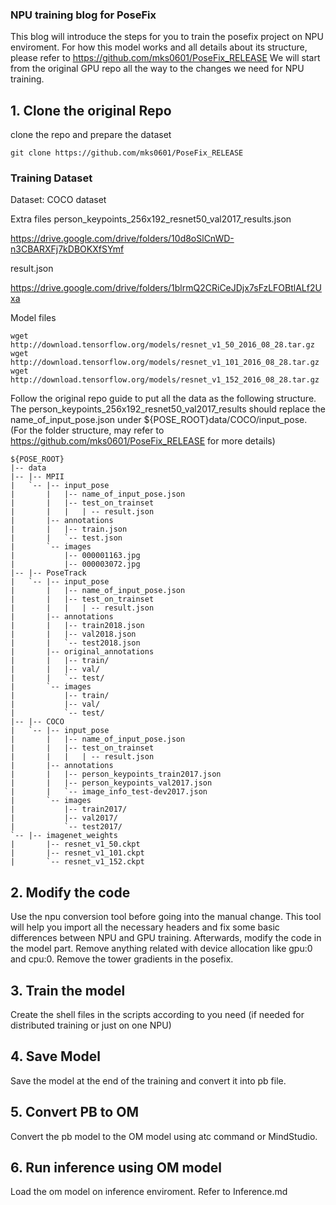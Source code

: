 ### NPU training blog for PoseFix
This blog will introduce the steps for you to train the posefix project on NPU enviroment. For how this model works and all details about its structure, please refer to https://github.com/mks0601/PoseFix_RELEASE
We will start from the original GPU repo all the way to the changes we need for NPU training.

## 1. Clone the original Repo

clone the repo and prepare the dataset
```
git clone https://github.com/mks0601/PoseFix_RELEASE
```



### Training Dataset
Dataset: COCO dataset

Extra files 
person_keypoints_256x192_resnet50_val2017_results.json

https://drive.google.com/drive/folders/10d8oSlCnWD-n3CBARXFj7kDBOKXfSYmf 

result.json 

https://drive.google.com/drive/folders/1blrmQ2CRiCeJDjx7sFzLFOBtlALf2Uxa  

Model files
```
wget http://download.tensorflow.org/models/resnet_v1_50_2016_08_28.tar.gz
wget http://download.tensorflow.org/models/resnet_v1_101_2016_08_28.tar.gz
wget http://download.tensorflow.org/models/resnet_v1_152_2016_08_28.tar.gz
```

Follow the original repo guide to put all the data as the following structure. The person_keypoints_256x192_resnet50_val2017_results should replace the name_of_input_pose.json under ${POSE_ROOT}data/COCO/input_pose. (For the folder structure, may refer to https://github.com/mks0601/PoseFix_RELEASE for more details)

```
${POSE_ROOT}
|-- data
|-- |-- MPII
|   `-- |-- input_pose
|       |   |-- name_of_input_pose.json
|       |   |-- test_on_trainset
|       |   |   | -- result.json
|       |-- annotations
|       |   |-- train.json
|       |   `-- test.json
|       `-- images
|           |-- 000001163.jpg
|           |-- 000003072.jpg
|-- |-- PoseTrack
|   `-- |-- input_pose
|       |   |-- name_of_input_pose.json
|       |   |-- test_on_trainset
|       |   |   | -- result.json
|       |-- annotations
|       |   |-- train2018.json
|       |   |-- val2018.json
|       |   `-- test2018.json
|       |-- original_annotations
|       |   |-- train/
|       |   |-- val/
|       |   `-- test/
|       `-- images
|           |-- train/
|           |-- val/
|           `-- test/
|-- |-- COCO
|   `-- |-- input_pose
|       |   |-- name_of_input_pose.json
|       |   |-- test_on_trainset
|       |   |   | -- result.json
|       |-- annotations
|       |   |-- person_keypoints_train2017.json
|       |   |-- person_keypoints_val2017.json
|       |   `-- image_info_test-dev2017.json
|       `-- images
|           |-- train2017/
|           |-- val2017/
|           `-- test2017/
`-- |-- imagenet_weights
|       |-- resnet_v1_50.ckpt
|       |-- resnet_v1_101.ckpt
|       `-- resnet_v1_152.ckpt
```

## 2. Modify the code
Use the npu conversion tool before going into the manual change. This tool will help you import all the necessary headers and fix some basic differences between NPU and GPU training.
Afterwards, modify the code in the model part. Remove anything related with device allocation like gpu:0 and cpu:0. Remove the tower gradients in the posefix.

## 3. Train the model
Create the shell files in the scripts according to you need (if needed for distributed training or just on one NPU)

## 4. Save Model
Save the model at the end of the training and convert it into pb file.

## 5. Convert PB to OM
Convert the pb model to the OM model using atc command or MindStudio. 

## 6. Run inference using OM model
Load the om model on inference enviroment. Refer to Inference.md

